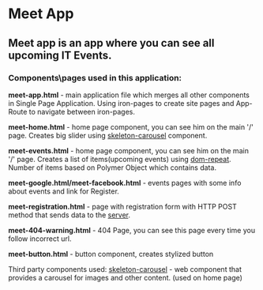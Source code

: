 # Meet App

## Meet app is an app where you can see all upcoming IT Events.

### Components\pages used in this application: 

__meet-app.html__ - main application file which merges all other components in Single Page Application.
Using iron-pages to create site pages and App-Route to navigate between iron-pages.

__meet-home.html__ - home page component, you can see him on the main '/' page. Creates big slider using [skeleton-carousel](https://www.webcomponents.org/element/FabricElements/skeleton-carousel) component.

__meet-events.html__ - home page component, you can see him on the main '/' page. Creates a list of items(upcoming events) using [dom-repeat](https://www.polymer-project.org/2.0/docs/api/elements/Polymer.DomRepeat).
Number of items based on Polymer Object which contains data.

__meet-google.html/meet-facebook.html__ - events pages with some info about events and link for Register.

__meet-registration.html__ - page with registration form with HTTP POST method that sends data to the [server](https://httpbin.org).

__meet-404-warning.html__ - 404 Page, you can see this page every time you follow incorrect url.

__meet-button.html__ - button component, creates stylized button



Third party components used:
[skeleton-carousel](https://www.webcomponents.org/element/FabricElements/skeleton-carousel) -  web component that provides a carousel for images and other content.
(used on home page)
